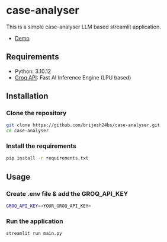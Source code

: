 # case-analyser
This is a simple case-analyser LLM based streamlit application.
- [Demo](https://youtu.be/r-lHNIVA668)
## Requirements
- Python: 3.10.12
- [Groq API](https://console.groq.com/keys): Fast AI Inference Engine (LPU based)

## Installation
### Clone the repository

```bash
git clone https://github.com/brijesh24bs/case-analyser.git
cd case-analyser
```
### Install the requirements
```bash
pip install -r requirements.txt
```

## Usage
### Create .env file & add the GROQ_API_KEY
```bash
GROQ_API_KEY=<YOUR_GROQ_API_KEY>
```
### Run the application
```bash
streamlit run main.py
```
